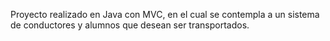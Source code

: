 Proyecto realizado en Java con MVC, en el cual se contempla a un sistema de conductores y alumnos que desean ser transportados.
